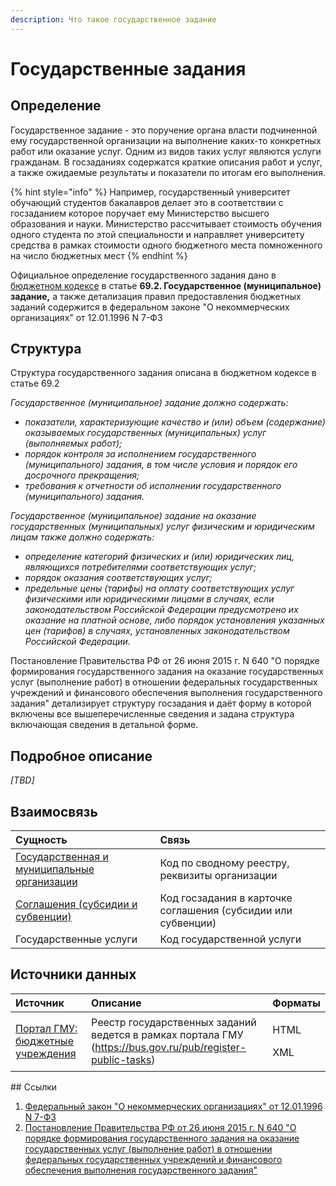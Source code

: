 ```yaml
---
description: Что такое государственное задание
---
```


# Государственные задания

## Определение

Государственное задание - это поручение органа власти подчиненной ему государственной организации на выполнение каких-то конкретных работ или оказание услуг. Одним из видов таких услуг являются услуги гражданам. В госзаданиях содержатся краткие описания работ и услуг, а также ожидаемые результаты и показатели по итогам его выполнения.

{% hint style="info" %}
Например, государственный университет обучающий студентов бакалавров делает это в соответствии с госзаданием которое поручает ему Министерство высшего образования и науки. Министерство рассчитывает стоимость обучения одного студента по этой специальности и направляет университету средства в рамках стоимости одного бюджетного места помноженного на число бюджетных мест
{% endhint %}

Официальное определение государственного задания дано в [бюджетном кодексе](../howto/howtostart/budkodeks.md) в статье **69.2. Государственное \(муниципальное\) задание,** а также детализация правил предоставления бюджетных заданий содержится в федеральном законе "О некоммерческих организациях" от 12.01.1996 N 7-ФЗ 

## Структура

Структура государственного задания описана в бюджетном кодексе в статье 69.2 

_Государственное \(муниципальное\) задание должно содержать:_

* _показатели, характеризующие качество и \(или\) объем \(содержание\) оказываемых государственных \(муниципальных\) услуг \(выполняемых работ\);_
* _порядок контроля за исполнением государственного \(муниципального\) задания, в том числе условия и порядок его досрочного прекращения;_
* _требования к отчетности об исполнении государственного \(муниципального\) задания._

_Государственное \(муниципальное\) задание на оказание государственных \(муниципальных\) услуг физическим и юридическим лицам также должно содержать:_

* _определение категорий физических и \(или\) юридических лиц, являющихся потребителями соответствующих услуг;_
* _порядок оказания соответствующих услуг;_
* _предельные цены \(тарифы\) на оплату соответствующих услуг физическими или юридическими лицами в случаях, если законодательством Российской Федерации предусмотрено их оказание на платной основе, либо порядок установления указанных цен \(тарифов\) в случаях, установленных законодательством Российской Федерации._

Постановление Правительства РФ от 26 июня 2015 г. N 640 "О порядке формирования государственного задания на оказание государственных услуг \(выполнение работ\) в отношении федеральных государственных учреждений и финансового обеспечения выполнения государственного задания"  детализирует структуру госзадания и даёт форму в которой включены все вышеперечисленные сведения и задана структура включающая сведения в детальной форме. 

## Подробное описание

_\[TBD\]_

## Взаимосвязь

| Сущность | Связь |
| :--- | :--- |
| [Государственная и муниципальные организации](../orgs/) | Код по сводному реестру, реквизиты организации |
| [Соглашения \(субсидии и субвенции\)](subsidy.md) | Код госзадания в карточке соглашения \(субсидии или субвенции\) |
| Государственные услуги | Код государственной услуги |

## Источники данных

<table>
  <thead>
    <tr>
      <th style="text-align:left">&#x418;&#x441;&#x442;&#x43E;&#x447;&#x43D;&#x438;&#x43A;</th>
      <th style="text-align:left">&#x41E;&#x43F;&#x438;&#x441;&#x430;&#x43D;&#x438;&#x435;</th>
      <th style="text-align:left">&#x424;&#x43E;&#x440;&#x43C;&#x430;&#x442;&#x44B;</th>
    </tr>
  </thead>
  <tbody>
    <tr>
      <td style="text-align:left"><a href="../gis/public/portalgmu.md">&#x41F;&#x43E;&#x440;&#x442;&#x430;&#x43B; &#x413;&#x41C;&#x423;: &#x431;&#x44E;&#x434;&#x436;&#x435;&#x442;&#x43D;&#x44B;&#x435; &#x443;&#x447;&#x440;&#x435;&#x436;&#x434;&#x435;&#x43D;&#x438;&#x44F;</a>
      </td>
      <td style="text-align:left">&#x420;&#x435;&#x435;&#x441;&#x442;&#x440; &#x433;&#x43E;&#x441;&#x443;&#x434;&#x430;&#x440;&#x441;&#x442;&#x432;&#x435;&#x43D;&#x43D;&#x44B;&#x445;
        &#x437;&#x430;&#x434;&#x430;&#x43D;&#x438;&#x439; &#x432;&#x435;&#x434;&#x435;&#x442;&#x441;&#x44F;
        &#x432; &#x440;&#x430;&#x43C;&#x43A;&#x430;&#x445; &#x43F;&#x43E;&#x440;&#x442;&#x430;&#x43B;&#x430;
        &#x413;&#x41C;&#x423; (<a href="https://bus.gov.ru/pub/register-public-tasks">https://bus.gov.ru/pub/register-public-tasks</a>)</td>
      <td
      style="text-align:left">
        <p>HTML</p>
        <p>XML</p>
        </td>
    </tr>
  </tbody>
</table>## Ссылки

1. [Федеральный закон "О некоммерческих организациях" от 12.01.1996 N 7-ФЗ](http://www.consultant.ru/document/cons_doc_LAW_8824/)
2. [Постановление Правительства РФ от 26 июня 2015 г. N 640 "О порядке формирования государственного задания на оказание государственных услуг \(выполнение работ\) в отношении федеральных государственных учреждений и финансового обеспечения выполнения государственного задания"](https://base.garant.ru/71112362/)



